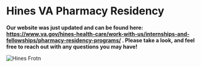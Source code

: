 # Hines VA Pharmacy Residency
**Our website was just updated and can be found here: https://www.va.gov/hines-health-care/work-with-us/internships-and-fellowships/pharmacy-residency-programs/ . Please take a look, and feel free to reach out with any questions you may have!**



![Hines Frotn](https://user-images.githubusercontent.com/83415190/144442478-ee15bd6a-30ef-4a08-ac87-6d012b1b9c9a.jpg)
